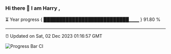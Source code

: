 ### Hi there 👋 I am Harry , 

⏳ Year progress { ███████████████████████████▁▁▁ } 91.80 %

---

⏰ Updated on Sat, 02 Dec 2023 01:16:57 GMT

![Progress Bar CI](https://github.com/duykhang68/duykhang68/workflows/Progress%20Bar%20CI/badge.svg)

